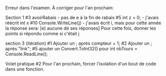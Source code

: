 Erreur dans l'examen.  À corriger pour l'an prochain:

Section 1
#3 avoirRabais - pas de e à la fin de rabais
#5 int z = 0; - j'avais réécrit int x
#10 Console.WriteLine(j) - j'avais écrit i, mais pour cette année la réponse sera: [e) aucune de ses réponses]  Pour cette fois, donner les points si répondu comme si c'était j

section 3 (itération)
#1 Ajouter un ; après compteur + 1;
#2 Ajouter un ; après "link";
#5 ajouter un Convert.ToInt32() pour int nbTours = Console.ReadLine();

Volet pratique
#2 Pour l'an prochain, forcer l'isolation d'un bout de code dans une fonction.